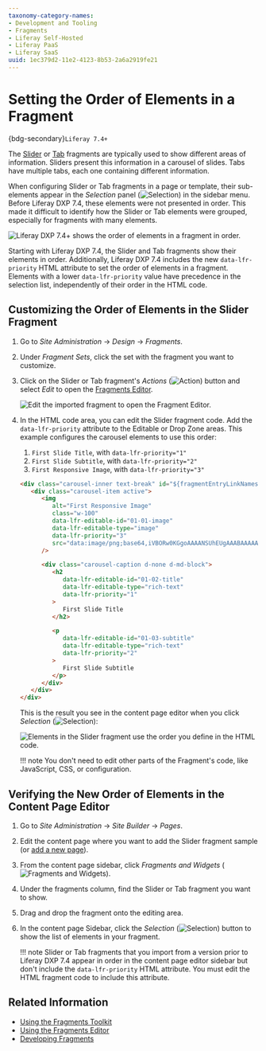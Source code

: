 ```yaml
---
taxonomy-category-names:
- Development and Tooling
- Fragments
- Liferay Self-Hosted
- Liferay PaaS
- Liferay SaaS
uuid: 1ec379d2-11e2-4123-8b53-2a6a2919fe21
---
```


# Setting the Order of Elements in a Fragment

{bdg-secondary}`Liferay 7.4+`

The [Slider](../../creating-pages/page-fragments-and-widgets/using-fragments/default-fragments-reference.md) or [Tab](../../creating-pages/page-fragments-and-widgets/using-fragments/default-fragments-reference.md) fragments are typically used to show different areas of information. Sliders present this information in a carousel of slides. Tabs have multiple tabs, each one containing different information.

When configuring Slider or Tab fragments in a page or template, their sub-elements appear in the *Selection* panel (![Selection](../../../images/icon-pages-tree.png)) in the sidebar menu. Before Liferay DXP 7.4, these elements were not presented in order. This made it difficult to identify how the Slider or Tab elements were grouped, especially for fragments with many elements.

![Liferay DXP 7.4+ shows the order of elements in a fragment in order.](./setting-the-order-of-elements-in-a-fragment/images/01.png)

Starting with Liferay DXP 7.4, the Slider and Tab fragments show their elements in order. Additionally, Liferay DXP 7.4 includes the new `data-lfr-priority` HTML attribute to set the order of elements in a fragment. Elements with a lower `data-lfr-priority` value have precedence in the selection list, independently of their order in the HTML code.

## Customizing the Order of Elements in the Slider Fragment

1. Go to *Site Administration* &rarr; *Design* &rarr; *Fragments*.

1. Under *Fragment Sets*, click the set with the fragment you want to customize.

1. Click on the Slider or Tab fragment's *Actions* (![Action](../../../images/icon-actions.png)) button and select *Edit* to open the [Fragments Editor](./using-the-fragments-editor.md).

   ![Edit the imported fragment to open the Fragment Editor.](./setting-the-order-of-elements-in-a-fragment/images/06.png)

1. In the HTML code area, you can edit the Slider fragment code. Add the `data-lfr-priority` attribute to the Editable or Drop Zone areas. This example configures the carousel elements to use this order:

   1. `First Slide Title`, with `data-lfr-priority="1"`
   1. `First Slide Subtitle`, with `data-lfr-priority="2"`
   1. `First Responsive Image`, with `data-lfr-priority="3"`

   ```html
   <div class="carousel-inner text-break" id="${fragmentEntryLinkNamespace}-carouselInner" role="group">
      <div class="carousel-item active">
         <img
            alt="First Responsive Image"
            class="w-100"
            data-lfr-editable-id="01-01-image"
            data-lfr-editable-type="image"
            data-lfr-priority="3"
            src="data:image/png;base64,iVBORw0KGgoAAAANSUhEUgAAABAAAAAJCAYAAAA7KqwyAAAACXBIWXMAAAsTAAALEwEAmpwYAAAAAXNSR0IArs4c6QAAAARnQU1BAACxjwv8YQUAAAAkSURBVHgB7cxBEQAACAIwtH8Pzw52kxD8OBZgNXsPQUOUwCIgAz0DHTyygaAAAAAASUVORK5CYII="
         />

         <div class="carousel-caption d-none d-md-block">
            <h2
               data-lfr-editable-id="01-02-title"
               data-lfr-editable-type="rich-text"
               data-lfr-priority="1"
            >
               First Slide Title
            </h2>

            <p
               data-lfr-editable-id="01-03-subtitle"
               data-lfr-editable-type="rich-text"
               data-lfr-priority="2"
            >
               First Slide Subtitle
            </p>
         </div>
      </div>
   </div>
   ```

   This is the result you see in the content page editor when you click *Selection* (![Selection](../../../images/icon-pages-tree.png)):

   ![Elements in the Slider fragment use the order you define in the HTML code.](./setting-the-order-of-elements-in-a-fragment/images/07.png)

   !!! note
       You don't need to edit other parts of the Fragment's code, like JavaScript, CSS, or configuration.

## Verifying the New Order of Elements in the Content Page Editor

1. Go to *Site Administration* &rarr; *Site Builder* &rarr; *Pages*.

1. Edit the content page where you want to add the Slider fragment sample (or [add a new page](../../creating-pages/adding-pages/adding-a-page-to-a-site.md)).

1. From the content page sidebar, click *Fragments and Widgets* (![Fragments and Widgets](../../../images/icon-add-widget.png)).

1. Under the fragments column, find the Slider or Tab fragment you want to show.

1. Drag and drop the fragment onto the editing area.

1. In the content page Sidebar, click the *Selection* (![Selection](../../../images/icon-pages-tree.png)) button to show the list of elements in your fragment.

   !!! note
       Slider or Tab fragments that you import from a version prior to Liferay DXP 7.4 appear in order in the content page editor sidebar but don't include the `data-lfr-priority` HTML attribute. You must edit the HTML fragment code to include this attribute.

## Related Information

- [Using the Fragments Toolkit](./using-the-fragments-toolkit.md)
- [Using the Fragments Editor](./using-the-fragments-editor.md)
- [Developing Fragments](../developing-page-fragments.md)
